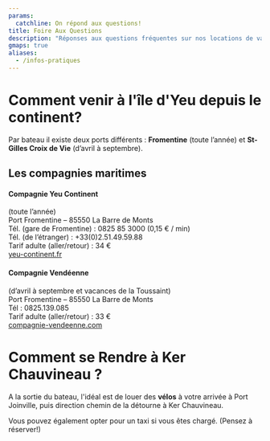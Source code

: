 ```yaml
---
params:
  catchline: On répond aux questions!
title: Foire Aux Questions
description: "Réponses aux questions fréquentes sur nos locations de vacances à l'Île d'Yeu"
gmaps: true
aliases:
  - /infos-pratiques
---
```


# Comment venir à l'île d'Yeu depuis le continent?

Par bateau il existe deux ports différents : **Fromentine** (toute l’année) et **St-Gilles Croix de Vie** (d’avril à septembre).

## Les compagnies maritimes

#### Compagnie Yeu Continent

(toute l’année)  
Port Fromentine – 85550 La Barre de Monts  
Tél. (gare de Fromentine) : 0825 85 3000 (0,15 € / min)  
Tél. (de l’étranger) : +33(0)2.51.49.59.88  
Tarif adulte (aller/retour) : 34 €  
[yeu-continent.fr](https://www.yeu-continent.fr/)

#### Compagnie Vendéenne

(d’avril à septembre et vacances de la Toussaint)  
Port Fromentine – 85550 La Barre de Monts  
Tél : 0825.139.085  
Tarif adulte (aller/retour) : 33 €  
[compagnie-vendeenne.com](https://www.compagnie-vendeenne.com/)

# Comment se Rendre à Ker Chauvineau ?

A la sortie du bateau, l'idéal est de louer des **vélos** à votre arrivée à Port Joinville, puis direction chemin de la détourne à Ker Chauvineau.

Vous pouvez également opter pour un taxi si vous êtes chargé. (Pensez à réserver!)